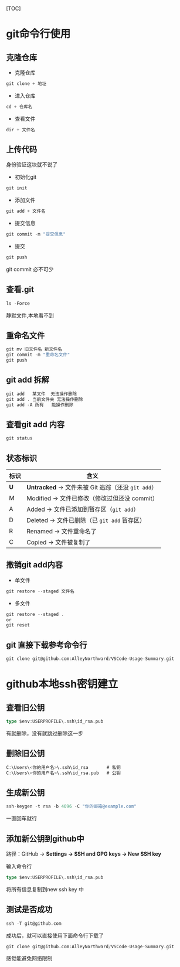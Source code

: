 [TOC]

# git命令行使用

## 克隆仓库

- 克隆仓库

~~~go
git clone + 地址
~~~

- 进入仓库

~~~go
cd + 仓库名
~~~

- 查看文件

~~~ go
dir + 文件名
~~~

## 上传代码

身份验证这块就不说了

- 初始化git

~~~go
git init
~~~

- 添加文件

~~~ go
git add + 文件名
~~~

- 提交信息

~~~go
git commit -m "提交信息"
~~~

- 提交

~~~go
git push
~~~

git commit 必不可少

## 查看.git

~~~go
ls -Force
~~~

静默文件,本地看不到

## 重命名文件

~~~go
git mv 旧文件名 新文件名
git commit -m "重命名文件"
git push
~~~

## git add 拆解

~~~go
git add   某文件  无法操作删除
git add . 当前文件夹 无法操作删除
git add -A 所有	能操作删除
~~~

## 查看git add 内容

~~~go
git status
~~~

## 状态标识

| 标识  | 含义                                                |
| ----- | --------------------------------------------------- |
| **U** | **Untracked** → 文件未被 Git 追踪（还没 `git add`） |
| M     | Modified → 文件已修改（修改过但还没 commit）        |
| A     | Added → 文件已添加到暂存区（`git add`）             |
| D     | Deleted → 文件已删除（已 `git add` 暂存区）         |
| R     | Renamed → 文件重命名了                              |
| C     | Copied → 文件被复制了                               |

## 撤销git add内容

- 单文件

~~~go
git restore --staged 文件名
~~~

- 多文件

~~~go
git restore --staged .
or
git reset
~~~

## git 直接下载参考命令行

~~~go
git clone git@github.com:AlleyNorthward/VSCode-Usage-Summary.git
~~~

# github本地ssh密钥建立

## 查看旧公钥

~~~go
type $env:USERPROFILE\.ssh\id_rsa.pub
~~~

有就删除，没有就跳过删除这一步

## 删除旧公钥

~~~go
C:\Users\<你的用户名>\.ssh\id_rsa       # 私钥
C:\Users\<你的用户名>\.ssh\id_rsa.pub   # 公钥
~~~

## 生成新公钥

~~~go
ssh-keygen -t rsa -b 4096 -C "你的邮箱@example.com"
~~~

一直回车就行

## 添加新公钥到github中

路径：GitHub → **Settings → SSH and GPG keys → New SSH key**

输入命令行

~~~go
type $env:USERPROFILE\.ssh\id_rsa.pub
~~~

将所有信息复制到new ssh key 中

## 测试是否成功

~~~go
ssh -T git@github.com
~~~

成功后，就可以直接使用下面命令行下载了

~~~go
git clone git@github.com:AlleyNorthward/VSCode-Usage-Summary.git
~~~

感觉能避免网络限制




